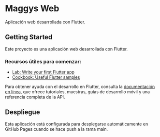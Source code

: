 # Maggys Web

Aplicación web desarrollada con Flutter.

## Getting Started

Este proyecto es una aplicación web desarrollada con Flutter.

### Recursos útiles para comenzar:

- [Lab: Write your first Flutter app](https://docs.flutter.dev/get-started/codelab)
- [Cookbook: Useful Flutter samples](https://docs.flutter.dev/cookbook)

Para obtener ayuda con el desarrollo en Flutter, consulta la
[documentación en línea](https://docs.flutter.dev/), que ofrece tutoriales,
muestras, guías de desarrollo móvil y una referencia completa de la API.

## Despliegue

Esta aplicación está configurada para desplegarse automáticamente en GitHub Pages cuando se hace push a la rama main.
